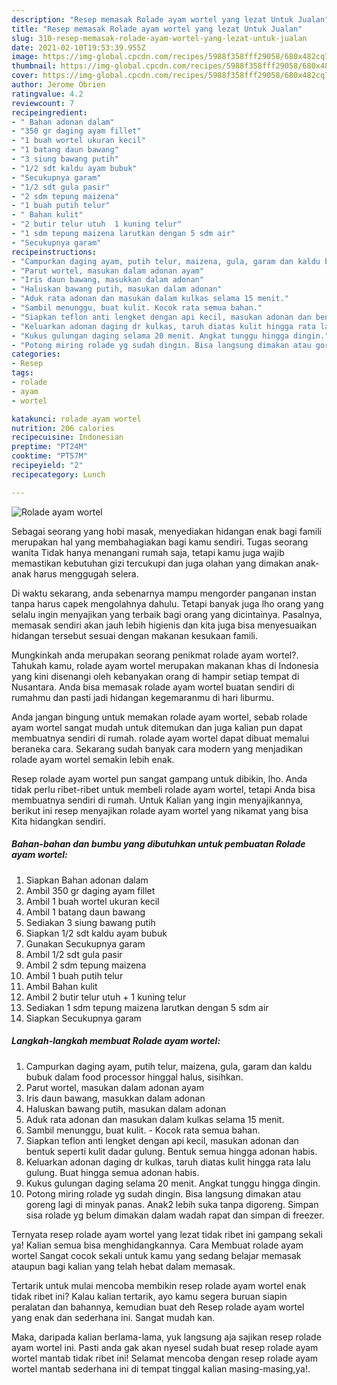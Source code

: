 ```yaml
---
description: "Resep memasak Rolade ayam wortel yang lezat Untuk Jualan"
title: "Resep memasak Rolade ayam wortel yang lezat Untuk Jualan"
slug: 310-resep-memasak-rolade-ayam-wortel-yang-lezat-untuk-jualan
date: 2021-02-10T19:53:39.955Z
image: https://img-global.cpcdn.com/recipes/5988f358fff29058/680x482cq70/rolade-ayam-wortel-foto-resep-utama.jpg
thumbnail: https://img-global.cpcdn.com/recipes/5988f358fff29058/680x482cq70/rolade-ayam-wortel-foto-resep-utama.jpg
cover: https://img-global.cpcdn.com/recipes/5988f358fff29058/680x482cq70/rolade-ayam-wortel-foto-resep-utama.jpg
author: Jerome Obrien
ratingvalue: 4.2
reviewcount: 7
recipeingredient:
- " Bahan adonan dalam"
- "350 gr daging ayam fillet"
- "1 buah wortel ukuran kecil"
- "1 batang daun bawang"
- "3 siung bawang putih"
- "1/2 sdt kaldu ayam bubuk"
- "Secukupnya garam"
- "1/2 sdt gula pasir"
- "2 sdm tepung maizena"
- "1 buah putih telur"
- " Bahan kulit"
- "2 butir telur utuh  1 kuning telur"
- "1 sdm tepung maizena larutkan dengan 5 sdm air"
- "Secukupnya garam"
recipeinstructions:
- "Campurkan daging ayam, putih telur, maizena, gula, garam dan kaldu bubuk dalam food processor hinggal halus, sisihkan."
- "Parut wortel, masukan dalam adonan ayam"
- "Iris daun bawang, masukkan dalam adonan"
- "Haluskan bawang putih, masukan dalam adonan"
- "Aduk rata adonan dan masukan dalam kulkas selama 15 menit."
- "Sambil menunggu, buat kulit. Kocok rata semua bahan."
- "Siapkan teflon anti lengket dengan api kecil, masukan adonan dan bentuk seperti kulit dadar gulung. Bentuk semua hingga adonan habis."
- "Keluarkan adonan daging dr kulkas, taruh diatas kulit hingga rata lalu gulung. Buat hingga semua adonan habis."
- "Kukus gulungan daging selama 20 menit. Angkat tunggu hingga dingin."
- "Potong miring rolade yg sudah dingin. Bisa langsung dimakan atau goreng lagi di minyak panas. Anak2 lebih suka tanpa digoreng. Simpan sisa rolade yg belum dimakan dalam wadah rapat dan simpan di freezer."
categories:
- Resep
tags:
- rolade
- ayam
- wortel

katakunci: rolade ayam wortel 
nutrition: 206 calories
recipecuisine: Indonesian
preptime: "PT24M"
cooktime: "PT57M"
recipeyield: "2"
recipecategory: Lunch

---
```



![Rolade ayam wortel](https://img-global.cpcdn.com/recipes/5988f358fff29058/680x482cq70/rolade-ayam-wortel-foto-resep-utama.jpg)

Sebagai seorang yang hobi masak, menyediakan hidangan enak bagi famili merupakan hal yang membahagiakan bagi kamu sendiri. Tugas seorang  wanita Tidak hanya menangani rumah saja, tetapi kamu juga wajib memastikan kebutuhan gizi tercukupi dan juga olahan yang dimakan anak-anak harus menggugah selera.

Di waktu  sekarang, anda sebenarnya mampu mengorder panganan instan tanpa harus capek mengolahnya dahulu. Tetapi banyak juga lho orang yang selalu ingin menyajikan yang terbaik bagi orang yang dicintainya. Pasalnya, memasak sendiri akan jauh lebih higienis dan kita juga bisa menyesuaikan hidangan tersebut sesuai dengan makanan kesukaan famili. 



Mungkinkah anda merupakan seorang penikmat rolade ayam wortel?. Tahukah kamu, rolade ayam wortel merupakan makanan khas di Indonesia yang kini disenangi oleh kebanyakan orang di hampir setiap tempat di Nusantara. Anda bisa memasak rolade ayam wortel buatan sendiri di rumahmu dan pasti jadi hidangan kegemaranmu di hari liburmu.

Anda jangan bingung untuk memakan rolade ayam wortel, sebab rolade ayam wortel sangat mudah untuk ditemukan dan juga kalian pun dapat membuatnya sendiri di rumah. rolade ayam wortel dapat dibuat memalui beraneka cara. Sekarang sudah banyak cara modern yang menjadikan rolade ayam wortel semakin lebih enak.

Resep rolade ayam wortel pun sangat gampang untuk dibikin, lho. Anda tidak perlu ribet-ribet untuk membeli rolade ayam wortel, tetapi Anda bisa membuatnya sendiri di rumah. Untuk Kalian yang ingin menyajikannya, berikut ini resep menyajikan rolade ayam wortel yang nikamat yang bisa Kita hidangkan sendiri.

<!--inarticleads1-->

##### Bahan-bahan dan bumbu yang dibutuhkan untuk pembuatan Rolade ayam wortel:

1. Siapkan  Bahan adonan dalam
1. Ambil 350 gr daging ayam fillet
1. Ambil 1 buah wortel ukuran kecil
1. Ambil 1 batang daun bawang
1. Sediakan 3 siung bawang putih
1. Siapkan 1/2 sdt kaldu ayam bubuk
1. Gunakan Secukupnya garam
1. Ambil 1/2 sdt gula pasir
1. Ambil 2 sdm tepung maizena
1. Ambil 1 buah putih telur
1. Ambil  Bahan kulit
1. Ambil 2 butir telur utuh + 1 kuning telur
1. Sediakan 1 sdm tepung maizena larutkan dengan 5 sdm air
1. Siapkan Secukupnya garam




<!--inarticleads2-->

##### Langkah-langkah membuat Rolade ayam wortel:

1. Campurkan daging ayam, putih telur, maizena, gula, garam dan kaldu bubuk dalam food processor hinggal halus, sisihkan.
1. Parut wortel, masukan dalam adonan ayam
1. Iris daun bawang, masukkan dalam adonan
1. Haluskan bawang putih, masukan dalam adonan
1. Aduk rata adonan dan masukan dalam kulkas selama 15 menit.
1. Sambil menunggu, buat kulit. - Kocok rata semua bahan.
1. Siapkan teflon anti lengket dengan api kecil, masukan adonan dan bentuk seperti kulit dadar gulung. Bentuk semua hingga adonan habis.
1. Keluarkan adonan daging dr kulkas, taruh diatas kulit hingga rata lalu gulung. Buat hingga semua adonan habis.
1. Kukus gulungan daging selama 20 menit. Angkat tunggu hingga dingin.
1. Potong miring rolade yg sudah dingin. Bisa langsung dimakan atau goreng lagi di minyak panas. Anak2 lebih suka tanpa digoreng. Simpan sisa rolade yg belum dimakan dalam wadah rapat dan simpan di freezer.




Ternyata resep rolade ayam wortel yang lezat tidak ribet ini gampang sekali ya! Kalian semua bisa menghidangkannya. Cara Membuat rolade ayam wortel Sangat cocok sekali untuk kamu yang sedang belajar memasak ataupun bagi kalian yang telah hebat dalam memasak.

Tertarik untuk mulai mencoba membikin resep rolade ayam wortel enak tidak ribet ini? Kalau kalian tertarik, ayo kamu segera buruan siapin peralatan dan bahannya, kemudian buat deh Resep rolade ayam wortel yang enak dan sederhana ini. Sangat mudah kan. 

Maka, daripada kalian berlama-lama, yuk langsung aja sajikan resep rolade ayam wortel ini. Pasti anda gak akan nyesel sudah buat resep rolade ayam wortel mantab tidak ribet ini! Selamat mencoba dengan resep rolade ayam wortel mantab sederhana ini di tempat tinggal kalian masing-masing,ya!.

